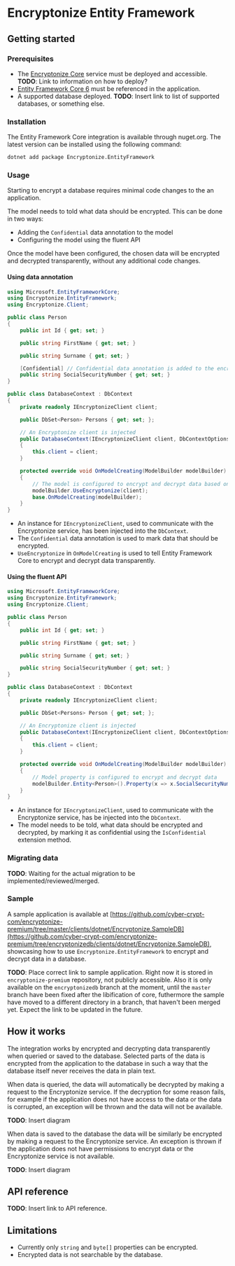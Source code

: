 # Encryptonize Entity Framework

## Getting started

### Prerequisites

- The [Encryptonize Core](https://github.com/cyber-crypt-com/encryptonize-core) service must be deployed and accessible. **TODO**: Link to information on how to deploy?
- [Entity Framework Core 6](https://docs.microsoft.com/en-us/ef/core/) must be referenced in the application.
- A supported database deployed. **TODO**: Insert link to list of supported databases, or something else.

### Installation

The Entity Framework Core integration is available through nuget.org. The latest version can be installed using the following command:

```bash
dotnet add package Encryptonize.EntityFramework
```

### Usage

Starting to encrypt a database requires minimal code changes to the an application.

The model needs to told what data should be encrypted. This can be done in two ways:

- Adding the `Confidential` data annotation to the model
- Configuring the model using the fluent API

Once the model have been configured, the chosen data will be encrypted and decrypted transparently, without any additional code changes.

#### Using data annotation

```csharp
using Microsoft.EntityFrameworkCore;
using Encryptonize.EntityFramework;
using Encryptonize.Client;

public class Person
{
    public int Id { get; set; }

    public string FirstName { get; set; }

    public string Surname { get; set; }

    [Confidential] // Confidential data annotation is added to the encrypted property
    public string SocialSecurityNumber { get; set; }
}

public class DatabaseContext : DbContext
{
    private readonly IEncryptonizeClient client;

    public DbSet<Person> Persons { get; set; };

    // An Encryptonize client is injected
    public DatabaseContext(IEncryptonizeClient client, DbContextOptions options) : base(options)
    {
        this.client = client;
    }

    protected override void OnModelCreating(ModelBuilder modelBuilder)
    {
        // The model is configured to encrypt and decrypt data based on data annotations
        modelBuilder.UseEncryptonize(client);
        base.OnModelCreating(modelBuilder);
    }
}
```

- An instance for `IEncryptonizeClient`, used to communicate with the Encryptonize service, has been injected into the `DbContext`.
- The `Confidential` data annotation is used to mark data that should be encrypted.
- `UseEncryptonize` in `OnModelCreating` is used to tell Entity Framework Core to encrypt and decrypt data transparently.

#### Using the fluent API

```csharp
using Microsoft.EntityFrameworkCore;
using Encryptonize.EntityFramework;
using Encryptonize.Client;

public class Person
{
    public int Id { get; set; }

    public string FirstName { get; set; }

    public string Surname { get; set; }

    public string SocialSecurityNumber { get; set; }
}

public class DatabaseContext : DbContext
{
    private readonly IEncryptonizeClient client;

    public DbSet<Persons> Person { get; set; };

    // An Encryptonize client is injected
    public DatabaseContext(IEncryptonizeClient client, DbContextOptions options) : base(options)
    {
        this.client = client;
    }

    protected override void OnModelCreating(ModelBuilder modelBuilder)
    {
        // Model property is configured to encrypt and decrypt data
        modelBuilder.Entity<Person>().Property(x => x.SocialSecurityNumber).IsConfidential(client);
    }
}
```

- An instance for `IEncryptonizeClient`, used to communicate with the Encryptonize service, has be injected into the `DbContext`.
- The model needs to be told, what data should be encrypted and decrypted, by marking it as confidential using the `IsConfidential` extension method.

### Migrating data

**TODO**: Waiting for the actual migration to be implemented/reviewed/merged.

### Sample

A sample application is available at [https://github.com/cyber-crypt-com/encryptonize-premium/tree/master/clients/dotnet/Encryptonize.SampleDB](https://github.com/cyber-crypt-com/encryptonize-premium/tree/encryptonizedb/clients/dotnet/Encryptonize.SampleDB), showcasing how to use `Encryptonize.EntityFramework` to encrypt and decrypt data in a database.

**TODO**: Place correct link to sample application. Right now it is stored in `encryptonize-premium` repository, not publicly accessible. Also it is only available on the `encryptonizedb` branch at the moment, until the `master` branch have been fixed after the libification of core, futhermore the sample have moved to a different directory in a branch, that haven't been merged yet. Expect the link to be updated in the future.

## How it works

The integration works by encrypted and decrypting data transparently when queried or saved to the database. Selected parts of the data is encrypted from the application to the database in such a way that the database itself never receives the data in plain text.

When data is queried, the data will automatically be decrypted by making a request to the Encryptonize service. If the decryption for some reason fails, for example if the application does not have access to the data or the data is corrupted, an exception will be thrown and the data will not be available.

**TODO**: Insert diagram

When data is saved to the database the data will be similarly be encrypted by making a request to the Encryptonize service. An exception is thrown if the application does not have permissions to encrypt data or the Encryptonize service is not available.

**TODO**: Insert diagram

## API reference

**TODO**: Insert link to API reference.

## Limitations

- Currently only `string` and `byte[]` properties can be encrypted.
- Encrypted data is not searchable by the database.
